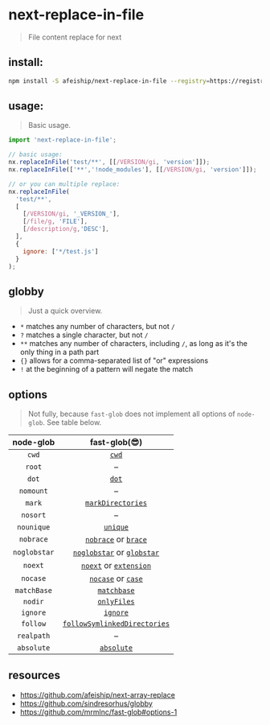 # next-replace-in-file
> File content replace for next

## install:
```bash
npm install -S afeiship/next-replace-in-file --registry=https://registry.npm.taobao.org
```

## usage:
> Basic usage.
  ```js
  import 'next-replace-in-file';

  // basic usage:
  nx.replaceInFile('test/**', [[/VERSION/gi, 'version']]);
  nx.replaceInFile(['**','!node_modules'], [[/VERSION/gi, 'version']]);

  // or you can multiple replace:
  nx.replaceInFile(
    'test/**',
    [
      [/VERSION/gi, '_VERSION_'],
      [/file/g, 'FILE'],
      [/description/g,'DESC'],
    ],
    {
      ignore: ['*/test.js']
    }
  );
  ```

## globby
> Just a quick overview.

  - `*` matches any number of characters, but not `/`
  - `?` matches a single character, but not `/`
  - `**` matches any number of characters, including `/`, as long as it's the only thing in a path part
  - `{}` allows for a comma-separated list of "or" expressions
  - `!` at the beginning of a pattern will negate the match

## options
> Not fully, because `fast-glob` does not implement all options of `node-glob`. See table below.

  |  node-glob   |                        fast-glob(😎)                        |
  | :----------: | :---------------------------------------------------------: |
  |    `cwd`     |                        [`cwd`](#cwd)                        |
  |    `root`    |                              –                              |
  |    `dot`     |                        [`dot`](#dot)                        |
  |  `nomount`   |                              –                              |
  |    `mark`    |            [`markDirectories`](#markdirectories)            |
  |   `nosort`   |                              –                              |
  |  `nounique`  |                     [`unique`](#unique)                     |
  |  `nobrace`   |         [`nobrace`](#nobrace) or [`brace`](#brace)          |
  | `noglobstar` |   [`noglobstar`](#noglobstar) or [`globstar`](#globstar)    |
  |   `noext`    |       [`noext`](#noext) or [`extension`](#extension)        |
  |   `nocase`   |           [`nocase`](#nocase) or [`case`](#case)            |
  | `matchBase`  |                  [`matchbase`](#matchbase)                  |
  |   `nodir`    |                  [`onlyFiles`](#onlyfiles)                  |
  |   `ignore`   |                     [`ignore`](#ignore)                     |
  |   `follow`   | [`followSymlinkedDirectories`](#followsymlinkeddirectories) |
  |  `realpath`  |                              –                              |
  |  `absolute`  |                   [`absolute`](#absolute)                   |


## resources
  - https://github.com/afeiship/next-array-replace
  - https://github.com/sindresorhus/globby
  - https://github.com/mrmlnc/fast-glob#options-1
